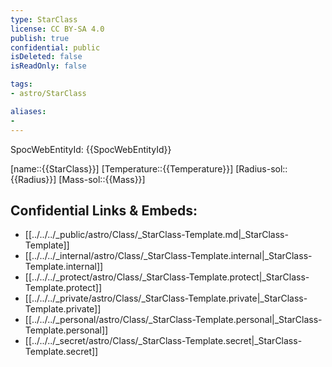 ```yaml
---
type: StarClass
license: CC BY-SA 4.0
publish: true
confidential: public
isDeleted: false
isReadOnly: false

tags:
- astro/StarClass

aliases:
- 
---
```

SpocWebEntityId: {{SpocWebEntityId}}

[name::{{StarClass}}]
[Temperature::{{Temperature}}]
[Radius-sol::{{Radius}}]
[Mass-sol::{{Mass}}]


## Confidential Links & Embeds: 
- [[../../../_public/astro/Class/_StarClass-Template.md|_StarClass-Template]] 
- [[../../../_internal/astro/Class/_StarClass-Template.internal|_StarClass-Template.internal]] 
- [[../../../_protect/astro/Class/_StarClass-Template.protect|_StarClass-Template.protect]] 
- [[../../../_private/astro/Class/_StarClass-Template.private|_StarClass-Template.private]] 
- [[../../../_personal/astro/Class/_StarClass-Template.personal|_StarClass-Template.personal]] 
- [[../../../_secret/astro/Class/_StarClass-Template.secret|_StarClass-Template.secret]]

